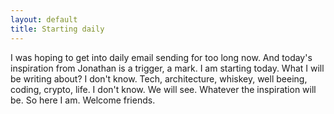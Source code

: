 ```yaml
---
layout: default
title: Starting daily
---
```


I was hoping to get into daily email sending for too long now. And today's inspiration from Jonathan is a trigger, a mark. I am starting today. What I will be writing about? I don't know. Tech, architecture, whiskey, well beeing, coding, crypto, life. I don't know. We will see. Whatever the inspiration will be. So here I am. Welcome friends.
